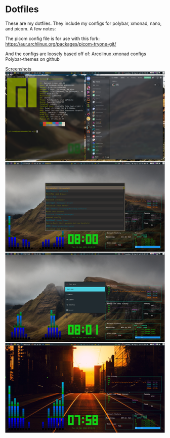 # Dotfiles

These are my dotfiles. They include my configs for polybar, xmonad, nano, and picom. A few notes:

The picom config file is for use with this fork:
https://aur.archlinux.org/packages/picom-tryone-git/

And the configs are loosely based off of:
Arcolinux xmonad configs
Polybar-themes on github

Screenshots
![Discord](discord.bmp)
![Rofi](Rofi.bmp)
![Rofi](rofipowermenu.bmp)
![Desktop](desktoporange.bmp)
